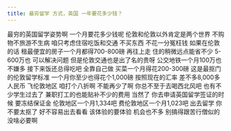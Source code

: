 ```yaml
---
title: 最穷留学 方式，英国 一年要花多少钱？
---
```

最穷的英国留学姿势啊
一个月要花多少钱呢
伦敦和伦敦以外肯定是两个世界
不购物不旅游不生病
咱只考虑住宿吃饭和交通
不买东西
不花一分冤枉钱
如果在伦敦的话
租最便宜的房子一个月都得700-800磅
再往上走
住的稍微远点能省不少
5-600万也
可以解决问题
但是伦敦交通也是出了名的贵呀
公交地铁一个月100万也不嫌多
接下来饭还总得吃吧
全靠自己做
买菜一个月得花200-300磅
这是最抠门的伦敦留学标准
一个月你至少也得花个1,000磅
按照现在的汇率
差不多8,000多人民币
飞伦敦地区
咱打个八折啊
不能再少了啊
你总不至于去喝西北风吧
也有不少学生过去了
兼职打工的也能贴补不少的费用
当然了
你去申请英国留学签证的时候
要冻结保证金
伦敦地区一个月1,334吧
费伦敦地区一个月1,023吧
出去留学
你不要太抠了
好不容易出去看看
该体验的要体验
机会也不多
别搞得跟苦行僧似的
没啥必要啊
